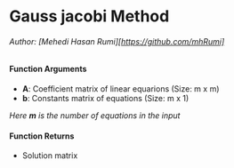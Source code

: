 # Gauss jacobi Method
###### Author: [Mehedi Hasan Rumi][https://github.com/mhRumi]

#### Function Arguments
* **A**: Coefficient matrix of linear equarions (Size: m x m)
* **b**: Constants matrix of equations (Size: m x 1)

*Here **m** is the number of equations in the input*

#### Function Returns
* Solution matrix
